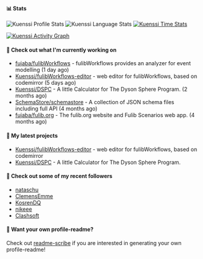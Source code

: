#### 📊 Stats
![Kuenssi Profile Stats](https://github-readme-stats.vercel.app/api?username=Kuenssi&show_icons=true&theme=dark&count_private=true&icon_color=0075ff&include_all_commits=true)
![Kuenssi Language Stats](https://github-readme-stats.vercel.app/api/top-langs/?username=Kuenssi&layout=compact&theme=dark&icon_color=0075ff&show_icons=true&langs_count=10)
[![Kuenssi Time Stats](https://github-readme-stats.vercel.app/api/wakatime?username=Kuenssi&theme=dark&layout=compact&langs_count=10)](https://wakatime.com/@Kuenssi)

<a href="https://github.com/ashutosh00710/github-readme-activity-graph"><img alt="Kuenssi Activity Graph" 
src="https://activity-graph.herokuapp.com/graph?username=Kuenssi&bg_color=141414&color=FFFFFF&line=ea8204&point=c3c3c3&hide_border=true" /></a>

#### 👷 Check out what I'm currently working on

- [fujaba/fulibWorkflows](https://github.com/fujaba/fulibWorkflows) - fulibWorkflows provides an analyzer for event modelling (1 day ago)
- [Kuenssi/fulibWorkflows-editor](https://github.com/Kuenssi/fulibWorkflows-editor) - web editor for fulibWorkflows, based on codemirror (5 days ago)
- [Kuenssi/DSPC](https://github.com/Kuenssi/DSPC) - A little Calculator for The Dyson Sphere Program. (2 months ago)
- [SchemaStore/schemastore](https://github.com/SchemaStore/schemastore) - A collection of JSON schema files including full API (4 months ago)
- [fujaba/fulib.org](https://github.com/fujaba/fulib.org) - The fulib.org website and Fulib Scenarios web app. (4 months ago)

#### 🌱 My latest projects

- [Kuenssi/fulibWorkflows-editor](https://github.com/Kuenssi/fulibWorkflows-editor) - web editor for fulibWorkflows, based on codemirror
- [Kuenssi/DSPC](https://github.com/Kuenssi/DSPC) - A little Calculator for The Dyson Sphere Program.

#### 👯 Check out some of my recent followers

- [nataschu](https://github.com/nataschu)
- [ClemensEmme](https://github.com/ClemensEmme)
- [KosrenDQ](https://github.com/KosrenDQ)
- [nikeee](https://github.com/nikeee)
- [Clashsoft](https://github.com/Clashsoft)

#### 📇 Want your own profile-readme?
Check out [readme-scribe](https://github.com/muesli/readme-scribe) if you are interested in generating your own profile-readme!
